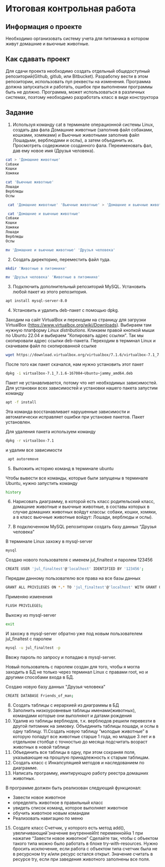 # Итоговая контрольная работа

## Информация о проекте
Необходимо организовать систему учета для питомника в котором живут
домашние и вьючные животные.

## Как сдавать проект
Для сдачи проекта необходимо создать отдельный общедоступный
репозиторий(Github, gitlub, или Bitbucket). Разработку вести в этом
репозитории, использовать пул реквесты на изменения. Программа должна
запускаться и работать, ошибок при выполнении программы быть не должно.
Программа, может использоваться в различных системах, поэтому необходимо
разработать класс в виде конструктора

## Задание
1. Используя команду cat в терминале операционной системы Linux, создать
два фала Домашние животные (заполнив файл собаками, кошками,
хомяками) и Вьючные животными заполнив файл Лошадьми, верблюдами и
ослы), а затем объединить их. Просмотреть содержимое созданного фала.
Переименовать фал, дав ему новое имя (Друзья человека).

```sh
cat > 'Домашние животные'
Собаки
Кошки
Хомяки
```


```sh
cat 'Вьючные животные'
Лошади
Верблюды
Ослы
```


```sh
 cat 'Домашние животные' 'Вьючные животные' > 'Домашние и вьючные животные'
```

```sh
 cat 'Домашние и вьючные животные'
Собаки
Кошки
Хомяки
Лошади
Верблюды
Ослы
```

```sh
mv 'Домашние и вьючные животные' 'Друзья человека'
```

2. Создать директорию, переместить файл туда.

```sh
mkdir 'Животные в питомнике'
```

```sh
mv 'Друзья человека' 'Животные в питомнике'
```

3. Подключить дополнительный репозиторий MySQL. Установить любой пакет
из этого репозитория.

```sh
apt install mysql-server-8.0
```

4. Установить и удалить deb-пакет с помощью dpkg.

Заходим на сайт VirtualBox и переходим на страницу для загрузки VirtualBox (https://www.virtualbox.org/wiki/Downloads).
Выбираем там нужную платформу *Linux distributions*.
Кликаем правой кнопкой мыши по ​Ubuntu 22.04 и выбираем "Копировать адрес ссылки".
Так мы скопировали адрес ссылки deb-пакета.
Переходим в терминал Linux и скачиваем файл по скопированной ссылкe
```sh
wget https://download.virtualbox.org/virtualbox/7.1.6/virtualbox-7.1_7.1.6-167084~Ubuntu~jammy_amd64.deb
```

После того как пакет скачался, нам нужно установить этот пакет
```sh
dpkg -i virtualbox-7.1_7.1.6-167084~Ubuntu~jammy_amd64.deb
```

Пакет не устанавливается, потому что нет необходимых зависимостей.
Для установки всех зависимостей и установки нашего пакета запустим команду 

```sh
apt -f install
```
Эта команда восстанавливает нарушенные зависимости и автоматически исправляет ошибки при установке пакетов.
Пакет установлен.

Для удаления пакета используем команду 
```sh
dpkg -r virtualbox-7.1
```
и удалим все зависимости

```sh
 apt autoremove
```

5. Выложить историю команд в терминале ubuntu

Чтобы вывести все команды, которые были запущены в терминале Ubuntu, нужно запустить команду

```sh
history
```

6. Нарисовать диаграмму, в которой есть класс родительский класс, домашние
животные и вьючные животные, в составы которых в случае домашних
животных войдут классы: собаки, кошки, хомяки, а в класс вьючные животные
войдут: Лошади, верблюды и ослы).

7. В подключенном MySQL репозитории создать базу данных “Друзья
человека”

В терминале Linux захожу в mysql-server
```sh 
mysql
```

Создаю нового пользователя с именем jul_finaltest и паролем 123456
```sh
CREATE USER 'jul_finaltest'@'localhost' IDENTIFIED BY '123456';
```
Передам данному пользователю все права на все базы данных

```sh
GRANT ALL PRIVILEGES ON *.* TO 'jul_finaltest'@'localhost' WITH GRANT OPTION;
```

Применяю изменения
```sh
FLUSH PRIVILEGES;
```

Выхожу из mysql-server
```sh
exit
```
И захожу в mysql-server обратно уже под новым пользователем jul_finaltest с паролем
```sh
mysql -u jul_finaltest -p
```
Ввожу пароль по запросу и попадаю в mysql-server.

Новый пользователь с паролем создан для того, чтобы я могла заходить в БД не только через терминал Linux с правами root, но и другими способами входа в БД.

Создаю новую базу данных "Друзья человека"
```sh
CREATE DATABASE Friends_of_man; 
```

8. Создать таблицы с иерархией из диаграммы в БД
9. Заполнить низкоуровневые таблицы именами(животных), командами
которые они выполняют и датами рождения
10. Удалив из таблицы верблюдов, т.к. верблюдов решили перевезти в другой
питомник на зимовку. Объединить таблицы лошади, и ослы в одну таблицу.
11.Создать новую таблицу “молодые животные” в которую попадут все
животные старше 1 года, но младше 3 лет и в отдельном столбце с точностью
до месяца подсчитать возраст животных в новой таблице
12. Объединить все таблицы в одну, при этом сохраняя поля, указывающие на
прошлую принадлежность к старым таблицам.
13. Создать класс с Инкапсуляцией методов и наследованием по диаграмме.
14. Написать программу, имитирующую работу реестра домашних животных.

В программе должен быть реализован следующий функционал:
 * Завести новое животное
 * определять животное в правильный класс
 * увидеть список команд, которое выполняет животное
 * обучить животное новым командам
 * Реализовать навигацию по меню

15. Создате класс Счетчик, у которого есть метод add(), увеличивающий̆
значение внутренней̆int переменной̆на 1 при нажатие “Завести новое
животное” Сделайте так, чтобы с объектом такого типа можно было работать в
блоке try-with-resources. Нужно бросить исключение, если работа с объектом
типа счетчик была не в ресурсном try и/или ресурс остался открыт. Значение
считать в ресурсе try, если при заведения животного заполнены все поля.
